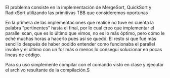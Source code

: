 El problema consiste en la implementación de MergeSort, QuickSort y RadixSort utilizando las primitivas TBB que consideremos oportunas

En la primera de las implementaciones que realicé no tuve en cuenta la palabra "pertinentes" hasta el final, por lo cual 
creo que implementar el parallel scan, que es lo último que vimos, no es lo más óptimo, pero como le eché muchas horas a
hacerlo pues así se quedó. El resto si que fué más sencillo después de haber podido entender como funcionaba el parallel
invoke y el último con un for más o menos lo conseguí solucionar en pocas lineas de código. 

Para su uso simplemente compilar con el comando visto en clase y ejecutar el archivo resultante de la compilación.S